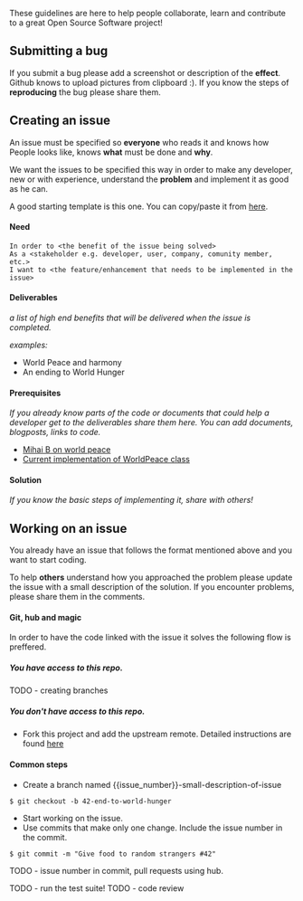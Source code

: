 These guidelines are here to help people collaborate, learn and contribute to a great Open Source Software project!

## Submitting a bug
If you submit a bug please add a screenshot or description of the __effect__. Github knows to upload pictures from clipboard :).
If you know the steps of __reproducing__ the bug please share them.

## Creating an issue

An issue must be specified so __everyone__ who reads it and knows how People looks like, knows __what__ must be done and __why__.

We want the issues to be specified this way in order to make any developer, new or with experience, understand the __problem__ and implement it as good as he can.

A good starting template is this one. You can copy/paste it from [here](https://raw.github.com/rosedu/rosedu-people/master/doc/issue_template.md).

#### Need

``` gherkin
In order to <the benefit of the issue being solved>
As a <stakeholder e.g. developer, user, company, comunity member, etc.>
I want to <the feature/enhancement that needs to be implemented in the issue>
```

#### Deliverables
_a list of high end benefits that will be delivered when the issue is completed._

_examples:_
- World Peace and harmony
- An ending to World Hunger
 

#### Prerequisites
_If you already know parts of the code or documents that could help a developer get to the deliverables share them here._
_You can add documents, blogposts, links to code._

- [Mihai B on world peace](http://mihaibivol.worldpeace.org)
- [Current implementation of WorldPeace class](http://somelinktoafile)

#### Solution
_If you know the basic steps of implementing it, share with others!_

## Working on an issue

You already have an issue that follows the format mentioned above and you want to start coding.

To help __others__ understand how you approached the problem please update the issue with a small description of the solution.
If you encounter problems, please share them in the comments.

#### Git, hub and magic
In order to have the code linked with the issue it solves the following flow is preffered.

##### You have access to this repo.
TODO - creating branches

##### You don't have access to this repo.
- Fork this project and add the upstream remote. Detailed instructions are found [here](https://help.github.com/articles/fork-a-repo)

#### Common steps
- Create a branch named {{issue_number}}-small-description-of-issue

```
$ git checkout -b 42-end-to-world-hunger
```

- Start working on the issue.
- Use commits that make only one change. Include the issue number in the commit.

```
$ git commit -m "Give food to random strangers #42"
```

TODO - issue number in commit, pull requests using hub.

TODO - run the test suite!
TODO - code review
